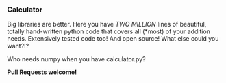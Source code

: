 ### Calculator
Big libraries are better. Here you have _TWO MILLION_ lines of beautiful, totally hand-written python code that covers all (\*most) of your addition needs. Extensively tested code too! And open source! What else could you want?!?

Who needs numpy when you have calculator.py?

**Pull Requests welcome!**
